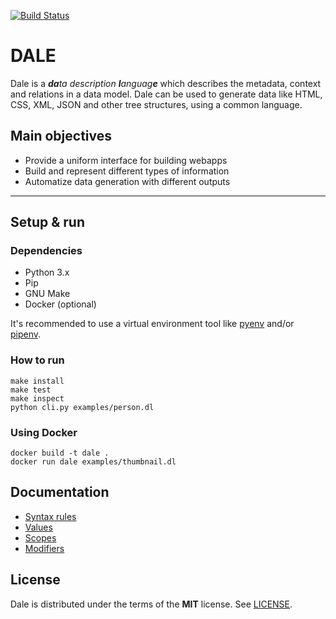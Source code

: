 [![Build Status](https://travis-ci.org/hacktoon/dale.svg?branch=master)](https://travis-ci.org/hacktoon/dale)

# DALE

Dale is a _**da**ta description **l**anguag**e**_ which describes the metadata, context and relations in a data model. Dale can be used to generate data like HTML, CSS, XML, JSON and other tree structures, using a common language.


## Main objectives
 * Provide a uniform interface for building webapps
 * Build and represent different types of information
 * Automatize data generation with different outputs

---

## Setup & run

### Dependencies

 * Python 3.x
 * Pip
 * GNU Make
 * Docker (optional)

It's recommended to use a virtual environment tool like [pyenv](https://github.com/pyenv/pyenv) and/or [pipenv](https://github.com/pypa/pipenv).


### How to run

```
make install
make test
make inspect
python cli.py examples/person.dl
```


### Using Docker

```
docker build -t dale .
docker run dale examples/thumbnail.dl
```


## Documentation

 * [Syntax rules](docs/syntax-rules.md)
 * [Values](docs/values.md)
 * [Scopes](docs/scopes.md)
 * [Modifiers](docs/modifiers.md)


## License

Dale is distributed under the terms of the **MIT** license. See [LICENSE](LICENSE.md).
